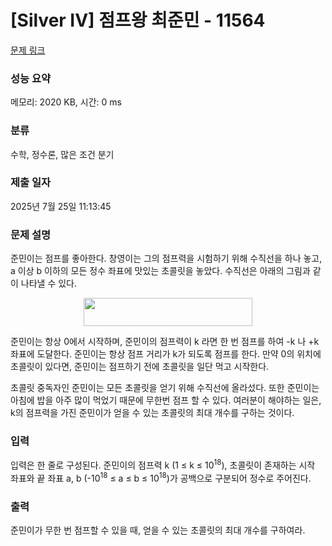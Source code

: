 # [Silver IV] 점프왕 최준민 - 11564 

[문제 링크](https://www.acmicpc.net/problem/11564) 

### 성능 요약

메모리: 2020 KB, 시간: 0 ms

### 분류

수학, 정수론, 많은 조건 분기

### 제출 일자

2025년 7월 25일 11:13:45

### 문제 설명

<p>준민이는 점프를 좋아한다. 창영이는 그의 점프력을 시험하기 위해 수직선을 하나 놓고, a 이상 b 이하의 모든 정수 좌표에 맛있는 초콜릿을 놓았다. 수직선은 아래의 그림과 같이 나타낼 수 있다.</p>

<p style="text-align: center;"><img alt="" src="https://onlinejudgeimages.s3-ap-northeast-1.amazonaws.com/problem/11564/1.png" style="height:45px; width:270px"></p>

<p>준민이는 항상 0에서 시작하며, 준민이의 점프력이 k 라면 한 번 점프를 하여 -k 나 +k 좌표에 도달한다. 준민이는 항상 점프 거리가 k가 되도록 점프를 한다. 만약 0의 위치에 초콜릿이 있다면, 준민이는 점프하기 전에 초콜릿을 일단 먹고 시작한다.</p>

<p>초콜릿 중독자인 준민이는 모든 초콜릿을 얻기 위해 수직선에 올라섰다. 또한 준민이는 아침에 밥을 아주 많이 먹었기 때문에 무한번 점프 할 수 있다. 여러분이 해야하는 일은, k의 점프력을 가진 준민이가 얻을 수 있는 초콜릿의 최대 개수를 구하는 것이다.</p>

### 입력 

 <p>입력은 한 줄로 구성된다. 준민이의 점프력 k (1 ≤ k ≤ 10<sup>18</sup>), 초콜릿이 존재하는 시작 좌표와 끝 좌표 a, b (-10<sup>18</sup> ≤ a ≤ b ≤ 10<sup>18</sup>)가 공백으로 구분되어 정수로 주어진다.</p>

### 출력 

 <p>준민이가 무한 번 점프할 수 있을 때, 얻을 수 있는 초콜릿의 최대 개수를 구하여라.</p>

